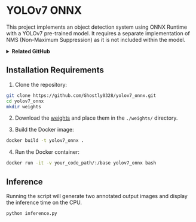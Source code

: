 # YOLOv7 ONNX

This project implements an object detection system using ONNX Runtime with a YOLOv7 pre-trained model. It requires a separate implementation of NMS (Non-Maximum Suppression) as it is not included within the model.

<details><summary><b>Related GitHub</b></summary>

* [WongKinYiu/yolov7](https://github.com/WongKinYiu/yolov7)

</details>

## Installation Requirements

1. Clone the repository:

```bash
git clone https://github.com/Ghostly0328/yolov7_onnx.git
cd yolov7_onnx
mkdir weights
```

2. Download the [weights](https://drive.google.com/file/d/1EMm-pDLzujFfwFt2Bgj2t7WmgzxF2-wj/view?usp=sharing) and place them in the `./weights/` directory.

3. Build the Docker image:

```bash
docker build -t yolov7_onnx .
```

4. Run the Docker container:

```bash
docker run -it -v your_code_path/:/base yolov7_onnx bash
```

## Inference
Running the script will generate two annotated output images and display the inference time on the CPU.
```bash
python inference.py
```